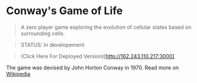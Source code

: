 # Conway's Game of Life

> A zero player game exploring the evolution of cellular states based on surrounding cells.

> STATUS: In developement

> (Click Here For Deployed Version)[http://162.243.110.217:3000]

The game was devised by John Horton Conway in 1970.  Read more on [Wikipedia](https://en.wikipedia.org/wiki/Conway%27s_Game_of_Life)


